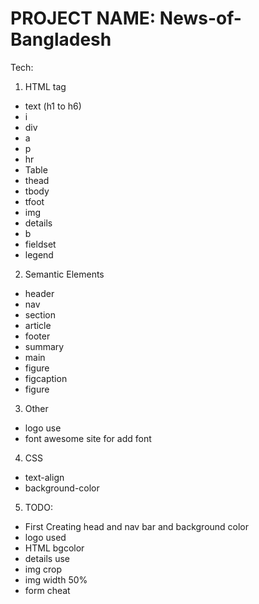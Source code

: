 # PROJECT NAME: News-of-Bangladesh
Tech:
1. HTML tag
- text (h1 to h6)
- i 
- div 
- a 
- p
- hr
- Table
- thead 
- tbody 
- tfoot
- img 
- details 
- b
- fieldset
- legend
2. Semantic Elements
- header
- nav 
- section
- article
- footer 
- summary 
- main
- figure
- figcaption
- figure

3. Other 
- logo use
- font awesome site for add font 
4. CSS
- text-align 
- background-color
5. TODO:
- First Creating head and nav bar and background color 
- logo used
- HTML bgcolor 
- details use
- img crop 
- img width 50%
- form cheat

